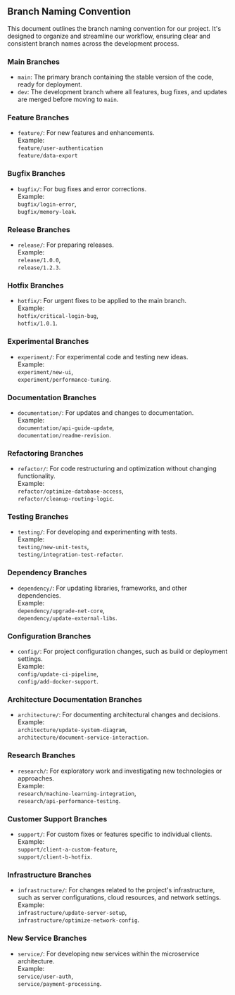 ## Branch Naming Convention

This document outlines the branch naming convention for our project. It's designed to organize and streamline our workflow, ensuring clear and consistent branch names across the development process.

### Main Branches
- `main`: The primary branch containing the stable version of the code, ready for deployment.
- `dev`: The development branch where all features, bug fixes, and updates are merged before moving to `main`.

### Feature Branches
- `feature/`: For new features and enhancements.  
  Example:  
  `feature/user-authentication`  
  `feature/data-export`

### Bugfix Branches
- `bugfix/`: For bug fixes and error corrections.  
  Example:  
  `bugfix/login-error`,  
  `bugfix/memory-leak`.

### Release Branches
- `release/`: For preparing releases.  
  Example:  
  `release/1.0.0`,  
  `release/1.2.3`.

### Hotfix Branches
- `hotfix/`: For urgent fixes to be applied to the main branch.  
  Example:  
  `hotfix/critical-login-bug`,  
  `hotfix/1.0.1`.

### Experimental Branches
- `experiment/`: For experimental code and testing new ideas.  
  Example:  
  `experiment/new-ui`,  
  `experiment/performance-tuning`.

### Documentation Branches
- `documentation/`: For updates and changes to documentation.  
  Example:  
  `documentation/api-guide-update`,  
  `documentation/readme-revision`.

### Refactoring Branches
- `refactor/`: For code restructuring and optimization without changing functionality.  
  Example:  
  `refactor/optimize-database-access`,  
  `refactor/cleanup-routing-logic`.

### Testing Branches
- `testing/`: For developing and experimenting with tests.  
  Example:  
  `testing/new-unit-tests`,  
  `testing/integration-test-refactor`.

### Dependency Branches
- `dependency/`: For updating libraries, frameworks, and other dependencies.  
  Example:  
  `dependency/upgrade-net-core`,  
  `dependency/update-external-libs`.

### Configuration Branches
- `config/`: For project configuration changes, such as build or deployment settings.  
  Example:  
  `config/update-ci-pipeline`,  
  `config/add-docker-support`.

### Architecture Documentation Branches
- `architecture/`: For documenting architectural changes and decisions.  
  Example:  
  `architecture/update-system-diagram`,  
  `architecture/document-service-interaction`.

### Research Branches
- `research/`: For exploratory work and investigating new technologies or approaches.  
  Example:  
  `research/machine-learning-integration`,  
  `research/api-performance-testing`.

### Customer Support Branches
- `support/`: For custom fixes or features specific to individual clients.  
  Example:  
  `support/client-a-custom-feature`,  
  `support/client-b-hotfix`.

### Infrastructure Branches
- `infrastructure/`: For changes related to the project's infrastructure, such as server configurations, cloud resources, and network settings.  
  Example:  
  `infrastructure/update-server-setup`,  
  `infrastructure/optimize-network-config`.

### New Service Branches
- `service/`: For developing new services within the microservice architecture.  
  Example:  
  `service/user-auth`,  
  `service/payment-processing`.
